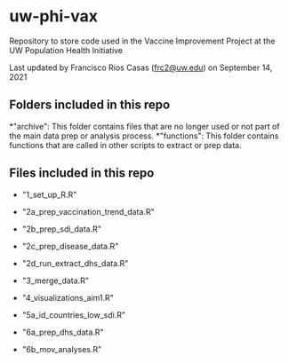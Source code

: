 # uw-phi-vax
Repository to store code used in the Vaccine Improvement Project at the UW Population Health Initiative

Last updated by Francisco Rios Casas (frc2@uw.edu) on September 14, 2021

## Folders included in this repo
  *"archive":
   This folder contains files that are no longer used or not part of the main data prep or analysis process.
  *"functions":
   This folder contains functions that are called in other scripts to extract or prep data.
  

## Files included in this repo
  * "1_set_up_R.R"
  
  * "2a_prep_vaccination_trend_data.R"
  
  * "2b_prep_sdi_data.R"
  
  * "2c_prep_disease_data.R"
  
  * "2d_run_extract_dhs_data.R"
  
  * "3_merge_data.R"
  
  * "4_visualizations_aim1.R"
  
  * "5a_id_countries_low_sdi.R"
  
  * "6a_prep_dhs_data.R"
  
  * "6b_mov_analyses.R"

## 
